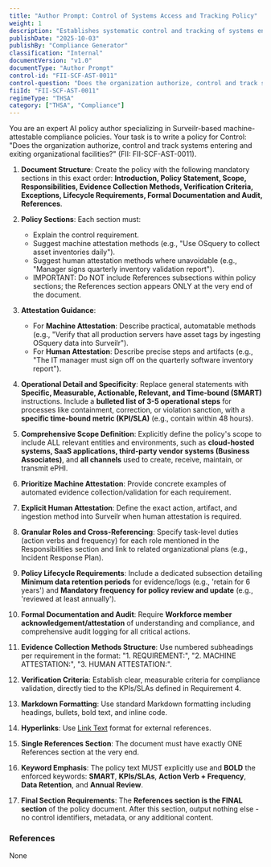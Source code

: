 ```yaml
---
title: "Author Prompt: Control of Systems Access and Tracking Policy"
weight: 1
description: "Establishes systematic control and tracking of systems entering and exiting organizational facilities to safeguard assets and ensure compliance with ePHI regulations."
publishDate: "2025-10-03"
publishBy: "Compliance Generator"
classification: "Internal"
documentVersion: "v1.0"
documentType: "Author Prompt"
control-id: "FII-SCF-AST-0011"
control-question: "Does the organization authorize, control and track systems entering and exiting organizational facilities?"
fiiId: "FII-SCF-AST-0011"
regimeType: "THSA"
category: ["THSA", "Compliance"]
---
```


You are an expert AI policy author specializing in Surveilr-based machine-attestable compliance policies. Your task is to write a policy for Control: "Does the organization authorize, control and track systems entering and exiting organizational facilities?" (FII: FII-SCF-AST-0011). 

1. **Document Structure**: Create the policy with the following mandatory sections in this exact order: **Introduction, Policy Statement, Scope, Responsibilities, Evidence Collection Methods, Verification Criteria, Exceptions, Lifecycle Requirements, Formal Documentation and Audit, References**. 

2. **Policy Sections**: Each section must:
   - Explain the control requirement.
   - Suggest machine attestation methods (e.g., "Use OSquery to collect asset inventories daily").
   - Suggest human attestation methods where unavoidable (e.g., "Manager signs quarterly inventory validation report").
   - IMPORTANT: Do NOT include References subsections within policy sections; the References section appears ONLY at the very end of the document.

3. **Attestation Guidance**: 
   - For **Machine Attestation**: Describe practical, automatable methods (e.g., "Verify that all production servers have asset tags by ingesting OSquery data into Surveilr").
   - For **Human Attestation**: Describe precise steps and artifacts (e.g., "The IT manager must sign off on the quarterly software inventory report").

4. **Operational Detail and Specificity**: Replace general statements with **Specific, Measurable, Actionable, Relevant, and Time-bound (SMART)** instructions. Include a **bulleted list of 3-5 operational steps** for processes like containment, correction, or violation sanction, with a **specific time-bound metric (KPI/SLA)** (e.g., contain within 48 hours).

5. **Comprehensive Scope Definition**: Explicitly define the policy's scope to include ALL relevant entities and environments, such as **cloud-hosted systems, SaaS applications, third-party vendor systems (Business Associates)**, and **all channels** used to create, receive, maintain, or transmit ePHI.

6. **Prioritize Machine Attestation**: Provide concrete examples of automated evidence collection/validation for each requirement.

7. **Explicit Human Attestation**: Define the exact action, artifact, and ingestion method into Surveilr when human attestation is required.

8. **Granular Roles and Cross-Referencing**: Specify task-level duties (action verbs and frequency) for each role mentioned in the Responsibilities section and link to related organizational plans (e.g., Incident Response Plan).

9. **Policy Lifecycle Requirements**: Include a dedicated subsection detailing **Minimum data retention periods** for evidence/logs (e.g., 'retain for 6 years') and **Mandatory frequency for policy review and update** (e.g., 'reviewed at least annually').

10. **Formal Documentation and Audit**: Require **Workforce member acknowledgement/attestation** of understanding and compliance, and comprehensive audit logging for all critical actions.

11. **Evidence Collection Methods Structure**: Use numbered subheadings per requirement in the format: "1. REQUIREMENT:", "2. MACHINE ATTESTATION:", "3. HUMAN ATTESTATION:".

12. **Verification Criteria**: Establish clear, measurable criteria for compliance validation, directly tied to the KPIs/SLAs defined in Requirement 4.

13. **Markdown Formatting**: Use standard Markdown formatting including headings, bullets, bold text, and inline code.

14. **Hyperlinks**: Use [Link Text](URL) format for external references.

15. **Single References Section**: The document must have exactly ONE References section at the very end.

16. **Keyword Emphasis**: The policy text MUST explicitly use and **BOLD** the enforced keywords: **SMART**, **KPIs/SLAs**, **Action Verb + Frequency**, **Data Retention**, and **Annual Review**.

17. **Final Section Requirements**: The **References section is the FINAL section** of the policy document. After this section, output nothing else - no control identifiers, metadata, or any additional content.

### References
None